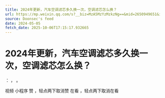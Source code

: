 ```yaml
---
title: 2024年更新，汽车空调滤芯多久换一次，空调滤芯怎么换？
url: https://mp.weixin.qq.com/s?__biz=MzA5MzYzMzkzNg==&mid=2650949651&idx=2&sn=85abd037fb68f45d2961951a48cef155
source: Doonsec's feed
date: 2024-05-05
fetch_date: 2025-10-06T17:15:17.932665
---
```


# 2024年更新，汽车空调滤芯多久换一次，空调滤芯怎么换？

：
，
。

视频
小程序
赞
，轻点两下取消赞
在看
，轻点两下取消在看